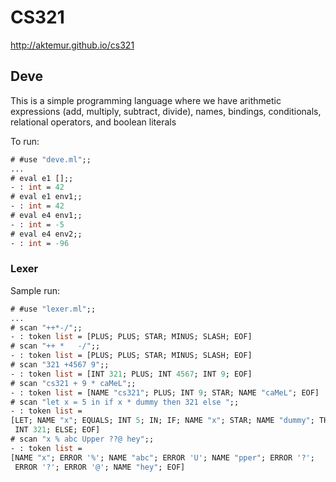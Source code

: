 # CS321

<http://aktemur.github.io/cs321>

## Deve

This is a simple programming language
where we have arithmetic expressions (add, multiply, subtract, divide),
names, bindings, conditionals, relational operators,
and boolean literals

To run:

```ocaml
# #use "deve.ml";;
...
# eval e1 [];;
- : int = 42
# eval e1 env1;;
- : int = 42
# eval e4 env1;;
- : int = -5
# eval e4 env2;;
- : int = -96
```

### Lexer

Sample run:

```ocaml
# #use "lexer.ml";;
...
# scan "++*-/";;
- : token list = [PLUS; PLUS; STAR; MINUS; SLASH; EOF]
# scan "++ *   -/";;
- : token list = [PLUS; PLUS; STAR; MINUS; SLASH; EOF]
# scan "321 +4567 9";;
- : token list = [INT 321; PLUS; INT 4567; INT 9; EOF]
# scan "cs321 + 9 * caMeL";;
- : token list = [NAME "cs321"; PLUS; INT 9; STAR; NAME "caMeL"; EOF]
# scan "let x = 5 in if x * dummy then 321 else ";;
- : token list =
[LET; NAME "x"; EQUALS; INT 5; IN; IF; NAME "x"; STAR; NAME "dummy"; THEN;
 INT 321; ELSE; EOF]
# scan "x % abc Upper ??@ hey";;
- : token list =
[NAME "x"; ERROR '%'; NAME "abc"; ERROR 'U'; NAME "pper"; ERROR '?';
 ERROR '?'; ERROR '@'; NAME "hey"; EOF]
```
